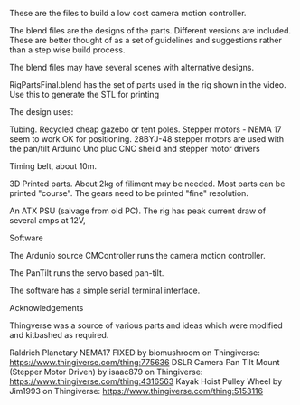These are the files to build a low cost camera motion controller.

The blend files are the designs of the parts. Different versions are included. These are better thought of as a set of guidelines and suggestions rather than a step wise build process.

The blend files may have several scenes with alternative designs.

RigPartsFinal.blend has the set of parts used in the rig shown in the video. Use this to generate the STL for printing

The design uses:

Tubing. Recycled cheap gazebo or tent poles.
Stepper motors - NEMA 17 seem to work OK for positioning. 28BYJ-48 stepper motors are used with the pan/tilt
Arduino Uno pluc CNC sheild and stepper motor drivers

Timing belt, about 10m.

3D Printed parts. About 2kg of filiment may be needed. Most parts can be printed "course". The gears need to be printed "fine" resolution.

An ATX PSU (salvage from old PC). The rig has peak current draw of several amps at 12V,

Software

The Ardunio source CMController runs the camera motion controller. 

The PanTilt runs the servo based pan-tilt.

The software has a simple serial terminal interface.


Acknowledgements

Thingverse was a source of various parts and ideas which were modified and kitbashed as required. 


Raldrich Planetary NEMA17 FIXED by biomushroom on Thingiverse: https://www.thingiverse.com/thing:775636
DSLR Camera Pan Tilt Mount (Stepper Motor Driven) by isaac879 on Thingiverse: https://www.thingiverse.com/thing:4316563
Kayak Hoist Pulley Wheel by Jim1993 on Thingiverse: https://www.thingiverse.com/thing:5153116





